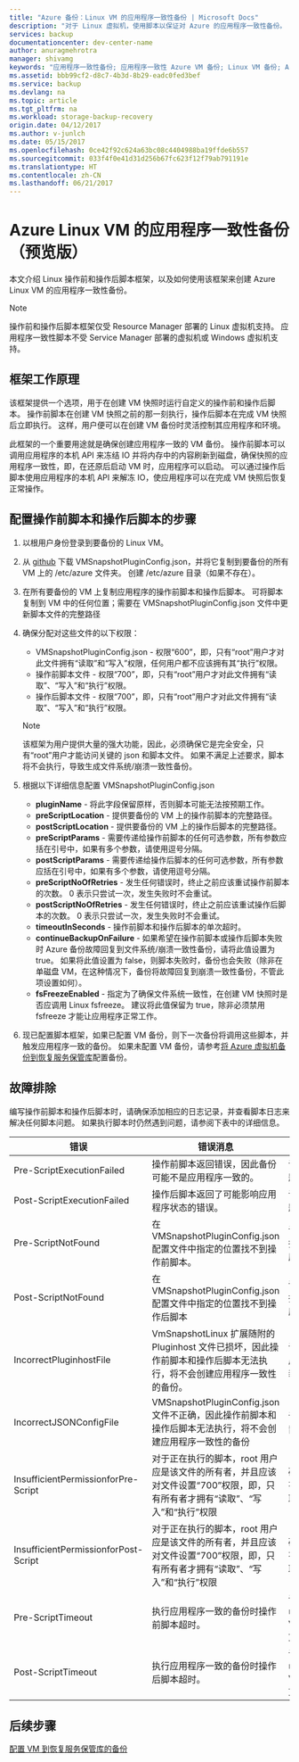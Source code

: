 ```yaml
---
title: "Azure 备份：Linux VM 的应用程序一致性备份 | Microsoft Docs"
description: "对于 Linux 虚拟机，使用脚本以保证对 Azure 的应用程序一致性备份。 脚本仅适用于 Resource Manager 部署中的 Linux VM；脚本不适用于 Windows VM 或服务管理器部署。 本文将指导完成包括故障排除在内的脚本配置步骤。"
services: backup
documentationcenter: dev-center-name
author: anuragmehrotra
manager: shivamg
keywords: "应用程序一致性备份; 应用程序一致性 Azure VM 备份; Linux VM 备份; Azure 备份"
ms.assetid: bbb99cf2-d8c7-4b3d-8b29-eadc0fed3bef
ms.service: backup
ms.devlang: na
ms.topic: article
ms.tgt_pltfrm: na
ms.workload: storage-backup-recovery
origin.date: 04/12/2017
ms.author: v-junlch
ms.date: 05/15/2017
ms.openlocfilehash: 0ce42f92c624a63bc08c4404988ba19ffde6b557
ms.sourcegitcommit: 033f4f0e41d31d256b67fc623f12f79ab791191e
ms.translationtype: HT
ms.contentlocale: zh-CN
ms.lasthandoff: 06/21/2017
---
```

# <a name="application-consistent-backup-of-azure-linux-vms-preview"></a>Azure Linux VM 的应用程序一致性备份（预览版）

本文介绍 Linux 操作前和操作后脚本框架，以及如何使用该框架来创建 Azure Linux VM 的应用程序一致性备份。

> [!Note]
> 操作前和操作后脚本框架仅受 Resource Manager 部署的 Linux 虚拟机支持。 应用程序一致性脚本不受 Service Manager 部署的虚拟机或 Windows 虚拟机支持。
>

## <a name="how-the-framework-works"></a>框架工作原理

该框架提供一个选项，用于在创建 VM 快照时运行自定义的操作前和操作后脚本。 操作前脚本在创建 VM 快照之前的那一刻执行，操作后脚本在完成 VM 快照后立即执行。 这样，用户便可以在创建 VM 备份时灵活控制其应用程序和环境。

此框架的一个重要用途就是确保创建应用程序一致的 VM 备份。 操作前脚本可以调用应用程序的本机 API 来冻结 IO 并将内存中的内容刷新到磁盘，确保快照的应用程序一致性，即，在还原后启动 VM 时，应用程序可以启动。 可以通过操作后脚本使用应用程序的本机 API 来解冻 IO，使应用程序可以在完成 VM 快照后恢复正常操作。

## <a name="steps-to-configure-pre-script-and-post-script"></a>配置操作前脚本和操作后脚本的步骤

1. 以根用户身份登录到要备份的 Linux VM。

2. 从 [github](https://github.com/MicrosoftAzureBackup/VMSnapshotPluginConfig) 下载 VMSnapshotPluginConfig.json，并将它复制到要备份的所有 VM 上的 /etc/azure 文件夹。 创建 /etc/azure 目录（如果不存在）。

3. 在所有要备份的 VM 上复制应用程序的操作前脚本和操作后脚本。 可将脚本复制到 VM 中的任何位置；需要在 VMSnapshotPluginConfig.json 文件中更新脚本文件的完整路径

4. 确保分配对这些文件的以下权限：

   - VMSnapshotPluginConfig.json - 权限“600”，即，只有“root”用户才对此文件拥有“读取”和“写入”权限，任何用户都不应该拥有其“执行”权限。
   - 操作前脚本文件 - 权限“700”，即，只有“root”用户才对此文件拥有“读取”、“写入”和“执行”权限。
   - 操作后脚本文件 - 权限“700”，即，只有“root”用户才对此文件拥有“读取”、“写入”和“执行”权限。

    > [!Note]
    > 该框架为用户提供大量的强大功能，因此，必须确保它是完全安全，只有“root”用户才能访问关键的 json 和脚本文件。
    > 如果不满足上述要求，脚本将不会执行，导致生成文件系统/崩溃一致性备份。
    >

5. 根据以下详细信息配置 VMSnapshotPluginConfig.json
    - **pluginName** - 将此字段保留原样，否则脚本可能无法按预期工作。
    - **preScriptLocation** - 提供要备份的 VM 上的操作前脚本的完整路径。
    - **postScriptLocation** - 提供要备份的 VM 上的操作后脚本的完整路径。
    - **preScriptParams** - 需要传递给操作前脚本的任何可选参数，所有参数应括在引号中，如果有多个参数，请使用逗号分隔。
    - **postScriptParams** - 需要传递给操作后脚本的任何可选参数，所有参数应括在引号中，如果有多个参数，请使用逗号分隔。
    - **preScriptNoOfRetries** - 发生任何错误时，终止之前应该重试操作前脚本的次数。 0 表示只尝试一次，发生失败时不会重试。
    - **postScriptNoOfRetries** - 发生任何错误时，终止之前应该重试操作后脚本的次数。 0 表示只尝试一次，发生失败时不会重试。
    - **timeoutInSeconds** - 操作前脚本和操作后脚本的单次超时。
    - **continueBackupOnFailure** - 如果希望在操作前脚本或操作后脚本失败时 Azure 备份故障回复到文件系统/崩溃一致性备份，请将此值设置为 true。 如果将此值设置为 false，则脚本失败时，备份也会失败（除非在单磁盘 VM，在这种情况下，备份将故障回复到崩溃一致性备份，不管此项设置如何）。
    - **fsFreezeEnabled** - 指定为了确保文件系统一致性，在创建 VM 快照时是否应调用 Linux fsfreeze。 建议将此值保留为 true，除非必须禁用 fsfreeze 才能让应用程序正常工作。

6. 现已配置脚本框架，如果已配置 VM 备份，则下一次备份将调用这些脚本，并触发应用程序一致的备份。 如果未配置 VM 备份，请参考[将 Azure 虚拟机备份到恢复服务保管库](./backup-azure-vms-first-look.md)配置备份。

## <a name="troubleshooting"></a>故障排除

编写操作前脚本和操作后脚本时，请确保添加相应的日志记录，并查看脚本日志来解决任何脚本问题。 如果执行脚本时仍然遇到问题，请参阅下表中的详细信息。

| 错误 | 错误消息 | 建议的操作 |
| ------------------------ | -------------- | ------------------ |
| Pre-ScriptExecutionFailed |操作前脚本返回错误，因此备份可能不是应用程序一致的。  | 请查看脚本的失败日志来解决问题。|  
|   Post-ScriptExecutionFailed |    操作后脚本返回了可能影响应用程序状态的错误。 |   请查看脚本的失败日志来解决问题，并检查应用程序状态。 |
| Pre-ScriptNotFound |  在 VMSnapshotPluginConfig.json 配置文件中指定的位置找不到操作前脚本。 |    请确保操作前脚本在配置文件中指定的路径处存在，以确保创建应用程序一致的备份。|
| Post-ScriptNotFound | 在 VMSnapshotPluginConfig.json 配置文件中指定的位置找不到操作后脚本 |    请确保操作后脚本在配置文件中指定的路径处存在，以确保创建应用程序一致的备份。|
| IncorrectPluginhostFile | VmSnapshotLinux 扩展随附的 Pluginhost 文件已损坏，因此操作前脚本和操作后脚本无法执行，将不会创建应用程序一致性的备份。 | 请卸载 VmSnapshotLinux 扩展，下一次备份时会自动重新安装它，这样就可以解决问题。 |
| IncorrectJSONConfigFile | VMSnapshotPluginConfig.json 文件不正确，因此操作前脚本和操作后脚本无法执行，将不会创建应用程序一致性的备份 | 请从 [github](https://github.com/MicrosoftAzureBackup/VMSnapshotPluginConfig) 下载副本并重新配置该文件 |
| InsufficientPermissionforPre-Script | 对于正在执行的脚本，root 用户应是该文件的所有者，并且应该对文件设置“700”权限，即，只有所有者才拥有“读取”、“写入”和“执行”权限 | 确保“root”用户是脚本文件的“所有者”，只有所有者才拥有“读取”、“写入”和“执行”权限。 |
| InsufficientPermissionforPost-Script | 对于正在执行的脚本，root 用户应是该文件的所有者，并且应该对文件设置“700”权限，即，只有所有者才拥有“读取”、“写入”和“执行”权限 | 确保“root”用户是脚本文件的“所有者”，只有所有者才拥有“读取”、“写入”和“执行”权限。 |
| Pre-ScriptTimeout | 执行应用程序一致的备份时操作前脚本超时。 | 请检查脚本，并在 /etc/azure 中的 VMSnapshotPluginConfig.json 文件中增大超时。 |
| Post-ScriptTimeout | 执行应用程序一致的备份时操作后脚本超时。 | 请检查脚本，并在 /etc/azure 中的 VMSnapshotPluginConfig.json 文件中增大超时。 |

## <a name="next-steps"></a>后续步骤
[配置 VM 到恢复服务保管库的备份](./backup-azure-vms.md)
